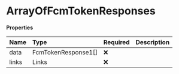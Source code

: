 # ArrayOfFcmTokenResponses

**Properties**

| Name  | Type                | Required | Description |
| :---- | :------------------ | :------- | :---------- |
| data  | FcmTokenResponse1[] | ❌       |             |
| links | Links               | ❌       |             |

<!-- This file was generated by liblab | https://liblab.com/ -->
